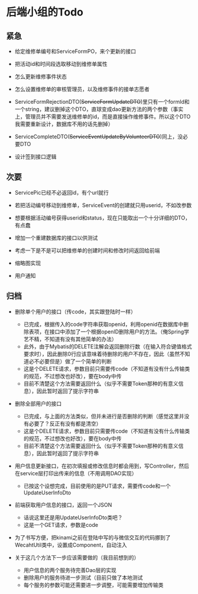 # 后端小组的Todo

## 紧急

- 给定维修单编号和ServiceFormPO，来个更新的接口

- 把活动id和时间段选取移动到维修单属性

- 怎么更新维修事件状态

- 怎么设置维修单的审核管理员，以及维修事件的接单志愿者

- ServiceFormRejectionDTO(~~ServiceFormUpdateDTO~~)里只有一个formId和一个string，建议删掉这个DTO，直球变成dao更新方法的两个参数（事实上，管理员并不需要发送维修单的id，而是直接操作维修事件。所以这个DTO我需要重新设计，数据库不用的话先删掉）

- ServiceCompleteDTO(~~ServiceEventUpdateByVolunteerDTO~~)同上，没必要DTO

- 设计签到接口逻辑

## 次要

- ServicePic已经不必返回id，有个url就行

- 若把活动编号移动到维修单，ServiceEvent的创建就只用userid，不如改参数

- 想要根据活动编号获得userid和status，现在只能取出一个十分详细的DTO，有点蠢

- 增加一个重建数据库的接口以供测试
  
- 考虑一下是不是可以把维修单的创建时间和修改时间返回给前端

- 缩略图实现

- 用户通知



## 归档
- 删除单个用户的接口（传code，其实跟登陆时一样）
    - 已完成，根据传入的code字符串获取openid，利用openid在数据库中删除表项，在接口中添加了一个根据openID删除用户的方法。（俺Spring学艺不精，不知道有没有其他简单的办法）
    - 此外，由于Mybatis的DELETE注解会返回删除行数（在输入符合键值格式要求时），因此删除0行应该意味着待删除的用户不存在，因此（虽然不知道必不必要但是）做了一个简单的判断
    - 这是个DELETE请求，参数目前只需要传code（不知道有没有什么传输类的规范，不过想改也好改），要在body中传
    - 目前不清楚这个方法需要返回什么（似乎不需要Token那种的有意义信息），因此暂时返回了提示字符串
    
- 删除全部用户的接口
    - 已完成，与上面的方法类似，但并未进行是否删除的判断（感觉这里并没有必要了？反正有没有都是清空）
    - 这是个DELETE请求，参数目前只需要传code（不知道有没有什么传输类的规范，不过想改也好改），要在body中传
    - 目前不清楚这个方法需要返回什么（似乎不需要Token那种的有意义信息），因此暂时返回了提示字符串

- 用户信息更新接口，在初次填报或修改信息时都会用到，写Controller，然后在service层打印出传来的信息（不用调用DAO实现）
    - 已按这个设想完成，目前使用的是PUT请求，需要传code和一个UpdateUserInfoDto
    
- 前端获取用户信息的接口，返回一个JSON
    - 话说这里还是用UpdateUserInfoDto类吧？
    - 这是一个GET请求，参数是code
    
- 为了书写方便，把kinami之前在登陆中写的与微信交互的代码挪到了WecahtUtil类中，设置成Component，自动注入

- 关于这几个方法下一步应该需要做的（我目前想到的）
    - 用户信息的两个服务待完善Dao层的实现
    - 删除用户的服务待进一步测试（目前只做了本地测试
    - 每个服务的参数可能还需要进一步调整，可能需要增加传输类
